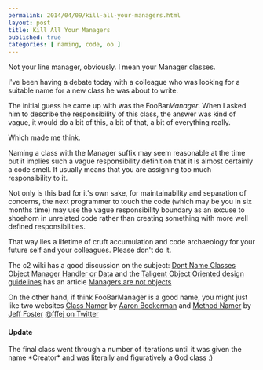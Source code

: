 ```yaml
---
permalink: 2014/04/09/kill-all-your-managers.html
layout: post
title: Kill All Your Managers
published: true
categories: [ naming, code, oo ]
---
```


Not your line manager, obviously. I mean your Manager classes.

I've been having a debate today with a colleague who was looking for a suitable
name for a new class he was about to write. 

The initial guess he came up with was the FooBar*Manager*. When I asked him
to describe the responsibility of this class, the answer was kind of vague, 
it would do a bit of this, a bit of that, a bit of everything really.

Which made me think. 

Naming a class with the Manager suffix may seem reasonable at the time but 
it implies such a vague responsibility definition that it is almost certainly 
a code smell. It usually means that you are assigning too much responsibility 
to it. 

Not only is this bad for it's own sake, for maintainability and separation 
of concerns, the next programmer to touch the code (which may be you in 
six months time) may use the vague responsibility boundary as an excuse to 
shoehorn in unrelated code rather than creating something with more well 
defined responsibilities. 

That way lies a lifetime of cruft accumulation and code archaeology for 
your future self and your colleagues. Please don't do it.

The c2 wiki has a good discussion on the subject: [Dont Name Classes Object Manager Handler or Data](http://c2.com/cgi/wiki?DontNameClassesObjectManagerHandlerOrData)
and the [Taligent Object Oriented design guidelines](http://root.cern.ch/TaligentDocs/TaligentOnline/DocumentRoot/1.0/Docs/books/WM/WM_3.html) 
has an article [Managers are not objects](http://root.cern.ch/TaligentDocs/TaligentOnline/DocumentRoot/1.0/Docs/books/WM/WM_47.html#HEADING61)

On the other hand, if think FooBarManager is a good name, you might just 
like two websites [Class Namer](http://www.classnamer.com/) by 
[Aaron Beckerman](https://github.com/ab9) and [Method Namer](http://methodnamer.com/) 
by [Jeff Foster](http://www.fatvat.co.uk/) [@fffej on Twitter](https://twitter.com/fffej/)

<div class="alert alert-info">
<h4>Update</h4>
The final class went through a number of iterations until it was given the 
name *Creator* and was literally and figuratively a God class :)
</div>

